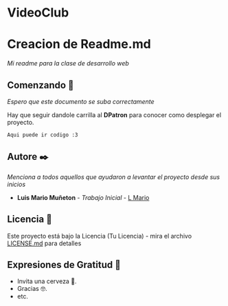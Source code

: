 # VideoClub
# Creacion de Readme.md

_Mi readme para la clase de desarrollo web_

## Comenzando 🚀

_Espero que este documento se suba correctamente_

Hay que seguir dandole carrilla al **DPatron** para conocer como desplegar el proyecto.

```
Aqui puede ir codigo :3
```

## Autore ✒️

_Menciona a todos aquellos que ayudaron a levantar el proyecto desde sus inicios_

* **Luis Mario Muñeton** - *Trabajo Inicial* - [L Mario](https://github.com/BlackB33r)


## Licencia 📄

Este proyecto está bajo la Licencia (Tu Licencia) - mira el archivo [LICENSE.md](LICENSE.md) para detalles

## Expresiones de Gratitud 🎁


* Invita una cerveza 🍺. 
* Gracias 🤓.
* etc.
